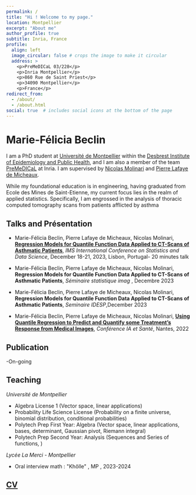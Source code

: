 ```yaml
---
permalink: /
title: "Hi ! Welcome to my page."
location: Montpellier
excerpt: "About me"
author_profile: true
subtitle: Inria, France
profile:
  align: left
  image_circular: false # crops the image to make it circular
  address: >
    <p>PreMeDICaL 03/228</p>
    <p>Inria Montpellier</p>
    <p>860 Rue de Saint Priest</p>
    <p>34090 Montpellier</p>
    <p>France</p>
redirect_from: 
  - /about/
  - /about.html
social: true  # includes social icons at the bottom of the page
---
```



Marie-Félicia Beclin
======

I am a PhD student at [Université de Montpellier](https://www.umontpellier.fr/formation) within the [Desbrest Institute of Epidemiology and Public Health](https://idesp.umontpellier.fr/), and I am also a member of the team [PreMeDICaL](https://team.inria.fr/premedical/) at Inria. I am supervised by [Nicolas Molinari](http://n.molinari.free.fr/) and [Pierre Lafaye de Micheaux](https://web.maths.unsw.edu.au/~lafaye/). 

While my foundational education is in engineering, having graduated from Ecole des Mines de Saint-Etienne, my current focus lies in the realm of applied statistics. Specifically, I am engrossed in the analysis of thoracic computed tomography scans from patients afflicted by asthma

## Talks and Présentation 

- Marie-Félicia Beclin, Pierre Lafaye de Micheaux, Nicolas Molinari, [**Regression Models for Quantile Function Data Applied to CT-Scans of Asthmatic Patients**](https://mariefeliciabeclin.github.io/talks/2023-12-talk-2), *IMS International Conference on Statistics and Data Science*, December 18-21, 2023, Lisbon, Portugal- 20 minutes talk

- Marie-Félicia Beclin, Pierre Lafaye de Micheaux, Nicolas Molinari, **Regression Models for Quantile Function Data Applied to CT-Scans of Asthmatic Patients**, *Séminaire statistique imag* , Decembre 2023

- Marie-Félicia Beclin, Pierre Lafaye de Micheaux, Nicolas Molinari, **Regression Models for Quantile Function Data Applied to CT-Scans of Asthmatic Patients**, *Seminaire IDESP*,December 2023

- Marie-Félicia Beclin, Pierre Lafaye de Micheaux, Nicolas Molinari, [**Using Quantile Regression to Predict and Quantify some Treatment’s Response from Medical Images**](https://mariefeliciabeclin.github.io/talks/2022-06-talk-1), *Conférence IA et Santé*, Nantes, 2022
## Publication 

-On-going 

## Teaching

*Université de Montpellier*
- Algebra License 1 (Vector space, linear applications)
- Probability Life Science License (Probability on a finite universe, binomial distribution, conditional probabilities)
- Polytech Prep First Year: Algebra (Vector space, linear applications, bases, determinant, Gaussian pivot, Riemann integral)
- Polytech Prep Second Year: Analysis (Sequences and Series of functions, )

*Lycée La Merci - Montpellier*
- Oral interview math : "Khôlle" , MP , 2023-2024

## [CV](https://mariefeliciabeclin.github.io/files/cv.pdf)







